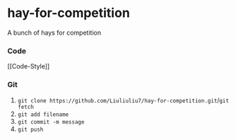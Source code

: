 # hay-for-competition

A bunch of hays for competition

### Code
[[Code-Style]]

### Git
1. `git clone https://github.com/Liuliuliu7/hay-for-competition.git`/`git fetch`  
2. `git add filename`  
3. `git commit -m message`  
4. `git push ` 

   
